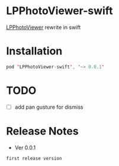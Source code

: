 # LPPhotoViewer-swift
[LPPhotoViewer](https://github.com/litt1e-p/LPPhotoViewer) rewrite in swift

# Installation

```swift
pod 'LPPhotoViewer-swift', '~> 0.0.1'
```

# TODO

- [ ] add pan gusture for dismiss

# Release Notes

- Ver 0.0.1

`first release version`
